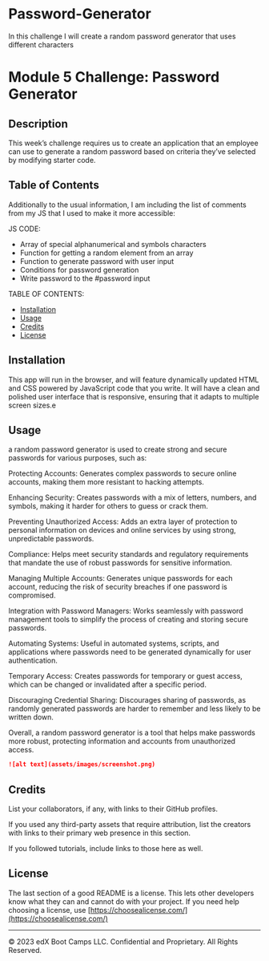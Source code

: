 # Password-Generator
In this challenge I will create a random password generator that uses different characters 

# Module 5 Challenge: Password Generator

## Description 

This week’s challenge requires us to create an application that an employee can use to generate a random password based on criteria they’ve selected by modifying starter code. 

## Table of Contents 

Additionally to the usual information, I am including the list of comments from my JS that I used to make it more accessible:

JS CODE:
* Array of special alphanumerical and symbols characters
* Function for getting a random element from an array
* Function to generate password with user input
* Conditions for password generation
* Write password to the #password input

TABLE OF CONTENTS:
* [Installation](#installation)
* [Usage](#usage)
* [Credits](#credits)
* [License](#license)


## Installation

This app will run in the browser, and will feature dynamically updated HTML and CSS powered by JavaScript code that you write. It will have a clean and polished user interface that is responsive, ensuring that it adapts to multiple screen sizes.e

## Usage 

a random password generator is used to create strong and secure passwords for various purposes, such as:

Protecting Accounts: Generates complex passwords to secure online accounts, making them more resistant to hacking attempts.

Enhancing Security: Creates passwords with a mix of letters, numbers, and symbols, making it harder for others to guess or crack them.

Preventing Unauthorized Access: Adds an extra layer of protection to personal information on devices and online services by using strong, unpredictable passwords.

Compliance: Helps meet security standards and regulatory requirements that mandate the use of robust passwords for sensitive information.

Managing Multiple Accounts: Generates unique passwords for each account, reducing the risk of security breaches if one password is compromised.

Integration with Password Managers: Works seamlessly with password management tools to simplify the process of creating and storing secure passwords.

Automating Systems: Useful in automated systems, scripts, and applications where passwords need to be generated dynamically for user authentication.

Temporary Access: Creates passwords for temporary or guest access, which can be changed or invalidated after a specific period.

Discouraging Credential Sharing: Discourages sharing of passwords, as randomly generated passwords are harder to remember and less likely to be written down.

Overall, a random password generator is a tool that helps make passwords more robust, protecting information and accounts from unauthorized access.

```md
![alt text](assets/images/screenshot.png)
```


## Credits

List your collaborators, if any, with links to their GitHub profiles.

If you used any third-party assets that require attribution, list the creators with links to their primary web presence in this section.

If you followed tutorials, include links to those here as well.


## License

The last section of a good README is a license. This lets other developers know what they can and cannot do with your project. If you need help choosing a license, use [https://choosealicense.com/](https://choosealicense.com/)


---

© 2023 edX Boot Camps LLC. Confidential and Proprietary. All Rights Reserved.

